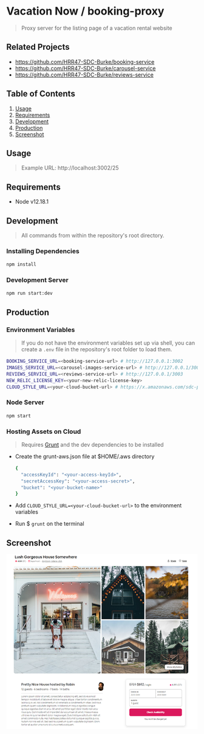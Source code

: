 # Vacation Now / booking-proxy

> Proxy server for the listing page of a vacation rental website

## Related Projects

  - https://github.com/HRR47-SDC-Burke/booking-service
  - https://github.com/HRR47-SDC-Burke/carousel-service
  - https://github.com/HRR47-SDC-Burke/reviews-service

## Table of Contents

1. [Usage](#Usage)
2. [Requirements](#requirements)
3. [Development](#development)
4. [Production](#production)
5. [Screenshot](#screenshot)

## Usage

> Example URL: http://localhost:3002/25

## Requirements

- Node v12.18.1

## Development

> All commands from within the repository's root directory.

### Installing Dependencies

```sh
npm install
```
### Development Server

```sh
npm run start:dev
```

## Production

### Environment Variables
> If you do not have the environment variables set up via shell, you can create
> a `.env` file in the repository's root folder to load them.

```sh
BOOKING_SERVICE_URL=<booking-service-url> # http://127.0.0.1:3002
IMAGES_SERVICE_URL=<carousel-images-service-url> # http://127.0.0.1/3001
REVIEWS_SERVICE_URL=<reviews-service-url> # http://127.0.0.1/3003
NEW_RELIC_LICENSE_KEY=<your-new-relic-license-key>
CLOUD_STYLE_URL=<your-cloud-bucket-url> # https://x.amazonaws.com/sdc-proxy
```

### Node Server

```sh
npm start
```

### Hosting Assets on Cloud
> Requires [Grunt](https://gruntjs.com/) and the dev dependencies to be installed

- Create the grunt-aws.json file at $HOME/.aws directory
  ```sh
  {
    "accessKeyId": "<your-access-keyId>",
    "secretAccessKey": "<your-access-secret>",
    "bucket": "<your-bucket-name>"
  }
  ```
- Add `CLOUD_STYLE_URL=<your-cloud-bucket-url>` to the environment variables

- Run $ `grunt` on the terminal

## Screenshot
![Screenshot](./docs/screenshot.png?raw=true "Screenshot")
